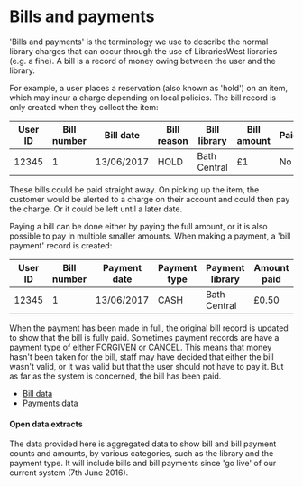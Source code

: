 Bills and payments
==================

'Bills and payments' is the terminology we use to describe the normal library charges that can occur through the use of LibrariesWest libraries (e.g. a fine). A bill is a record of money owing between the user and the library.

For example, a user places a reservation (also known as 'hold') on an item, which may incur a charge depending on local policies. The bill record is only created when they collect the item:

| User ID | Bill number | Bill date | Bill reason | Bill library | Bill amount | Paid? |
| ------- | ----------- | --------- | ----------- | ------------ | ----------- | ----- |
| 12345 | 1 | 13/06/2017 | HOLD | Bath Central | £1 | No |

These bills could be paid straight away. On picking up the item, the customer would be alerted to a charge on their account and could then pay the charge. Or it could be left until a later date.

Paying a bill can be done either by paying the full amount, or it is also possible to pay in multiple smaller amounts. When making a payment, a 'bill payment' record is created:

| User ID | Bill number | Payment date | Payment type | Payment library | Amount paid |
| ------- | ----------- | ------------ | ------------ | --------------- | ----------- |
| 12345 | 1 | 13/06/2017 | CASH | Bath Central | £0.50 |

When the payment has been made in full, the original bill record is updated to show that the bill is fully paid. Sometimes payment records are have a payment type of either FORGIVEN or CANCEL. This means that money hasn't been taken for the bill, staff may have decided that either the bill wasn't valid, or it was valid but that the user should not have to pay it. But as far as the system is concerned, the bill has been paid.

- [Bill data](./bills.md)
- [Payments data](./bill-payments.md)

#### Open data extracts

The data provided here is aggregated data to show bill and bill payment counts and amounts, by various categories, such as the library and the payment type. It will include bills and bill payments since 'go live' of our current system (7th June 2016).
